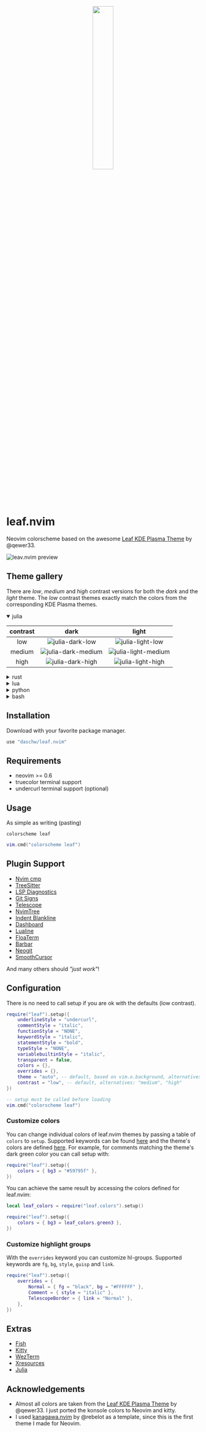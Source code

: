 <p align="center">
    <img src="https://raw.githubusercontent.com/qewer33/leaf-kde/main/assets/logo.png" width="33%"></img>
</p>

# leaf.nvim

Neovim colorscheme based on the awesome [Leaf KDE Plasma Theme](https://github.com/qewer33/leaf-kde) by @qewer33.

![leav.nvim preview](https://user-images.githubusercontent.com/16589944/243606765-64c6bd2f-80e2-4b69-9bbf-c6756273eea0.png)

## Theme gallery

There are *low*, *medium* and *high* contrast versions for both the *dark* and the *light* theme.
The *low* contrast themes exactly match the colors from the corresponding KDE Plasma themes.

<details open>
<summary>julia</summary>

| contrast | dark | light |
|:---:|:---:|:---:|
| low | ![julia-dark-low](https://user-images.githubusercontent.com/16589944/243607015-2ad5b4ab-a063-4405-81a4-330c681490c3.png) | ![julia-light-low](https://user-images.githubusercontent.com/16589944/243607527-ea329fd4-448e-48b7-a067-0c7bafa050b2.png) |
| medium | ![julia-dark-medium](https://user-images.githubusercontent.com/16589944/243607125-d656cc36-20c3-4b83-a593-e52e0ff2075e.png) | ![julia-light-medium](https://user-images.githubusercontent.com/16589944/243607626-9b9a1b02-7994-4b89-aea0-956c113d057b.png) |
| high | ![julia-dark-high](https://user-images.githubusercontent.com/16589944/243607298-bca03a9e-6e53-4ea9-aa71-8a0c2e1d24ee.png) | ![julia-light-high](https://user-images.githubusercontent.com/16589944/243607731-aeb0eedb-05b9-48f6-96c7-c95cabcf8835.png) |

</details>

<details>
<summary>rust</summary>

| contrast | dark | light | 
|:---:|:---:|:---:|
| low | ![rust-dark-low](https://user-images.githubusercontent.com/16589944/243607973-099b7561-664d-44d1-8072-f07d20e9abd4.png) | ![rust-light-low](https://user-images.githubusercontent.com/16589944/243609560-1ba81f5b-942a-4b85-9219-21e462e2f683.png) |
| medium | ![rust-dark-medium](https://user-images.githubusercontent.com/16589944/243608119-e2641b99-b5b5-4704-bc60-0994eaedd3bf.png) | ![rust-light-medium](https://user-images.githubusercontent.com/16589944/243609616-be8e1013-894c-4a64-a649-c3cf9b77f9ab.png) |
| high | ![rust-dark-high](https://user-images.githubusercontent.com/16589944/243608688-f35077fb-bb91-46c6-be2a-6e9e59b567a0.png) | ![rust-light-high](https://user-images.githubusercontent.com/16589944/243609675-93a276b6-2ed2-485c-a58a-a9b057200625.png) |

</details>

<details>
<summary>lua</summary>

| contrast | dark | light | 
|:---:|:---:|:---:|
| low | ![lua-dark-low](https://user-images.githubusercontent.com/16589944/243612445-9ca647ae-e24d-486d-b69e-fd16162df3a2.png) | ![lua-light-low](https://user-images.githubusercontent.com/16589944/243612869-0d068a57-2894-4a3d-a9d7-2741d1c44218.png) |
| medium | ![lua-dark-medium](https://user-images.githubusercontent.com/16589944/243612552-af088499-5bf4-450e-af67-f13f3fda0539.png) | ![lua-light-medium](https://user-images.githubusercontent.com/16589944/243612934-dcf480ec-0743-4a3b-a7d3-ecedaf7a9f42.png) |
| high | ![lua-dark-high](https://user-images.githubusercontent.com/16589944/243612709-5c2ac748-4312-464a-b153-bdf04d50b141.png) | ![lua-light-high](https://user-images.githubusercontent.com/16589944/243613017-aaf10311-af9b-4eb2-911b-a821aec2e97a.png) |

</details>

<details>
<summary>python</summary>

| contrast | dark | light | 
|:---:|:---:|:---:|
| low | ![python-dark-low](https://user-images.githubusercontent.com/16589944/243613169-a45afec6-5304-41d0-a875-a114d7ffb66e.png) | ![python-light-low](https://user-images.githubusercontent.com/16589944/243614167-d214d7a6-f4d0-40f2-82d9-94ac1160b493.png) |
| medium | ![python-dark-medium](https://user-images.githubusercontent.com/16589944/243613243-26eb983c-a2ea-49ad-9f6f-c22703f18bed.png) | ![python-light-medium](https://user-images.githubusercontent.com/16589944/243614302-20e137f5-c399-4aee-97cd-775ec8383dbc.png) |
| high | ![python-dark-high](https://user-images.githubusercontent.com/16589944/243613291-127eb524-35b5-47aa-8586-67be76af2133.png) | ![python-light-high](https://user-images.githubusercontent.com/16589944/243614430-a7e04a83-6799-417c-9ab9-738f5b185418.png) |

</details>

<details>
<summary>bash</summary>

| contrast | dark | light | 
|:---:|:---:|:---:|
| low | ![bash-dark-low](https://user-images.githubusercontent.com/16589944/243614751-c597d471-71b6-486c-8f87-4cbfd32e7f4d.png) | ![bash-light-low](https://user-images.githubusercontent.com/16589944/243615002-928784be-4cb3-4cea-8341-46e00cd99d68.png) |
| medium | ![bash-dark-medium](https://user-images.githubusercontent.com/16589944/243614835-376ba51b-36cc-407c-ad56-950acddc987e.png) | ![bash-light-medium](https://user-images.githubusercontent.com/16589944/243615090-342f18c6-5141-4811-9e9f-af89056da395.png) |
| high | ![bash-dark-high](https://user-images.githubusercontent.com/16589944/243614913-1759ef97-7fa7-41a2-9f56-f9f0c3e4b719.png) | ![bash-light-high](https://user-images.githubusercontent.com/16589944/243615168-4cf35f1c-f4de-4710-95d2-2c7363e813c8.png) |

</details>

## Installation

Download with your favorite package manager.

```lua
use "daschw/leaf.nvim"
```

## Requirements

- neovim >= 0.6
- truecolor terminal support
- undercurl terminal support (optional)

## Usage

As simple as writing (pasting)

```vim
colorscheme leaf
```

```lua
vim.cmd("colorscheme leaf")
```

## Plugin Support

- [Nvim cmp](https://github.com/hrsh7th/nvim-cmp)
- [TreeSitter](https://github.com/nvim-treesitter/nvim-treesitter)
- [LSP Diagnostics](https://neovim.io/doc/user/lsp.html)
- [Git Signs](https://github.com/lewis6991/gitsigns.nvim)
- [Telescope](https://github.com/nvim-telescope/telescope.nvim)
- [NvimTree](https://github.com/kyazdani42/nvim-tree.lua)
- [Indent Blankline](https://github.com/lukas-reineke/indent-blankline.nvim)
- [Dashboard](https://github.com/glepnir/dashboard-nvim)
- [Lualine](https://github.com/nvim-lualine/lualine.nvim)
- [FloaTerm](https://github.com/voldikss/vim-floaterm)
- [Barbar](https://github.com/romgrk/barbar.nvim)
- [Neogit](https://github.com/TimUntersberger/neogit)
- [SmoothCursor](https://github.com/gen740/SmoothCursor.nvim)

And many others should _"just work"_!

## Configuration

There is no need to call setup if you are ok with the defaults (low contrast).

```lua
require("leaf").setup({
    underlineStyle = "undercurl",
    commentStyle = "italic",
    functionStyle = "NONE",
    keywordStyle = "italic",
    statementStyle = "bold",
    typeStyle = "NONE",
    variablebuiltinStyle = "italic",
    transparent = false,
    colors = {},
    overrides = {},
    theme = "auto", -- default, based on vim.o.background, alternatives: "light", "dark"
    contrast = "low", -- default, alternatives: "medium", "high"
})

-- setup must be called before loading
vim.cmd("colorscheme leaf")
```

### Customize colors

You can change individual colors of leaf.nvim themes by passing a table of `colors` to `setup`.
Supported keywords can be found [here](lua/leaf/themes.lua) and the theme's colors are defined [here](lua/leaf/colors.lua).
For example, for comments matching the theme's dark green color you can call setup with:

```lua
require("leaf").setup({
    colors = { bg3 = "#59795f" },
})
```

You can achieve the same result by accessing the colors defined for leaf.nvim:

```lua
local leaf_colors = require("leaf.colors").setup()

require("leaf").setup({
    colors = { bg3 = leaf_colors.green3 },
})
```

### Customize highlight groups

With the `overrides` keyword you can customize hl-groups.
Supported keywords are `fg`, `bg`, `style`, `guisp` and `link`.

```lua
require("leaf").setup({
    overrides = {
        Normal = { fg = "black", bg = "#FFFFFF" },
        Comment = { style = "italic" },
        TelescopeBorder = { link = "Normal" },
    },
})
```

## Extras

- [Fish](extras/fish)
- [Kitty](extras/kitty)
- [WezTerm](extras/wezterm)
- [Xresources](extras/Xresources)
- [Julia](extras/julia)

## Acknowledgements

- Almost all colors are taken from the [Leaf KDE Plasma Theme](https://github.com/qewer33/leaf-kde) by @qewer33. I just ported the konsole colors to Neovim and kitty.
- I used [kanagawa.nvim](https://github.com/rebelot/kanagawa.nvim) by @rebelot as a template, since this is the first theme I made for Neovim.
